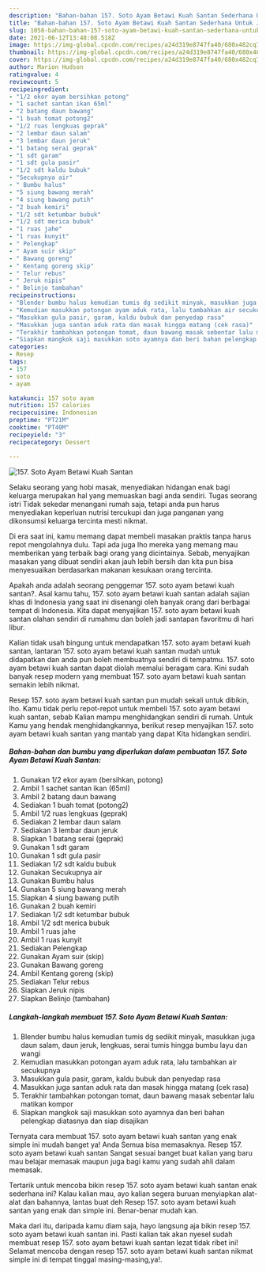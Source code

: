 ```yaml
---
description: "Bahan-bahan 157. Soto Ayam Betawi Kuah Santan Sederhana Untuk Jualan"
title: "Bahan-bahan 157. Soto Ayam Betawi Kuah Santan Sederhana Untuk Jualan"
slug: 1058-bahan-bahan-157-soto-ayam-betawi-kuah-santan-sederhana-untuk-jualan
date: 2021-06-12T13:48:08.518Z
image: https://img-global.cpcdn.com/recipes/a24d319e8747fa40/680x482cq70/157-soto-ayam-betawi-kuah-santan-foto-resep-utama.jpg
thumbnail: https://img-global.cpcdn.com/recipes/a24d319e8747fa40/680x482cq70/157-soto-ayam-betawi-kuah-santan-foto-resep-utama.jpg
cover: https://img-global.cpcdn.com/recipes/a24d319e8747fa40/680x482cq70/157-soto-ayam-betawi-kuah-santan-foto-resep-utama.jpg
author: Marion Hudson
ratingvalue: 4
reviewcount: 5
recipeingredient:
- "1/2 ekor ayam bersihkan potong"
- "1 sachet santan ikan 65ml"
- "2 batang daun bawang"
- "1 buah tomat potong2"
- "1/2 ruas lengkuas geprak"
- "2 lembar daun salam"
- "3 lembar daun jeruk"
- "1 batang serai geprak"
- "1 sdt garam"
- "1 sdt gula pasir"
- "1/2 sdt kaldu bubuk"
- "Secukupnya air"
- " Bumbu halus"
- "5 siung bawang merah"
- "4 siung bawang putih"
- "2 buah kemiri"
- "1/2 sdt ketumbar bubuk"
- "1/2 sdt merica bubuk"
- "1 ruas jahe"
- "1 ruas kunyit"
- " Pelengkap"
- " Ayam suir skip"
- " Bawang goreng"
- " Kentang goreng skip"
- " Telur rebus"
- " Jeruk nipis"
- " Belinjo tambahan"
recipeinstructions:
- "Blender bumbu halus kemudian tumis dg sedikit minyak, masukkan juga daun salam, daun jeruk, lengkuas, serai tumis hingga bumbu layu dan wangi"
- "Kemudian masukkan potongan ayam aduk rata, lalu tambahkan air secukupnya"
- "Masukkan gula pasir, garam, kaldu bubuk dan penyedap rasa"
- "Masukkan juga santan aduk rata dan masak hingga matang (cek rasa)"
- "Terakhir tambahkan potongan tomat, daun bawang masak sebentar lalu matikan kompor"
- "Siapkan mangkok saji masukkan soto ayamnya dan beri bahan pelengkap diatasnya dan siap disajikan"
categories:
- Resep
tags:
- 157
- soto
- ayam

katakunci: 157 soto ayam 
nutrition: 157 calories
recipecuisine: Indonesian
preptime: "PT21M"
cooktime: "PT40M"
recipeyield: "3"
recipecategory: Dessert

---
```



![157. Soto Ayam Betawi Kuah Santan](https://img-global.cpcdn.com/recipes/a24d319e8747fa40/680x482cq70/157-soto-ayam-betawi-kuah-santan-foto-resep-utama.jpg)

Selaku seorang yang hobi masak, menyediakan hidangan enak bagi keluarga merupakan hal yang memuaskan bagi anda sendiri. Tugas seorang istri Tidak sekedar menangani rumah saja, tetapi anda pun harus menyediakan keperluan nutrisi tercukupi dan juga panganan yang dikonsumsi keluarga tercinta mesti nikmat.

Di era  saat ini, kamu memang dapat membeli masakan praktis tanpa harus repot mengolahnya dulu. Tapi ada juga lho mereka yang memang mau memberikan yang terbaik bagi orang yang dicintainya. Sebab, menyajikan masakan yang dibuat sendiri akan jauh lebih bersih dan kita pun bisa menyesuaikan berdasarkan makanan kesukaan orang tercinta. 



Apakah anda adalah seorang penggemar 157. soto ayam betawi kuah santan?. Asal kamu tahu, 157. soto ayam betawi kuah santan adalah sajian khas di Indonesia yang saat ini disenangi oleh banyak orang dari berbagai tempat di Indonesia. Kita dapat menyajikan 157. soto ayam betawi kuah santan olahan sendiri di rumahmu dan boleh jadi santapan favoritmu di hari libur.

Kalian tidak usah bingung untuk mendapatkan 157. soto ayam betawi kuah santan, lantaran 157. soto ayam betawi kuah santan mudah untuk didapatkan dan anda pun boleh membuatnya sendiri di tempatmu. 157. soto ayam betawi kuah santan dapat diolah memalui beragam cara. Kini sudah banyak resep modern yang membuat 157. soto ayam betawi kuah santan semakin lebih nikmat.

Resep 157. soto ayam betawi kuah santan pun mudah sekali untuk dibikin, lho. Kamu tidak perlu repot-repot untuk membeli 157. soto ayam betawi kuah santan, sebab Kalian mampu menghidangkan sendiri di rumah. Untuk Kamu yang hendak menghidangkannya, berikut resep menyajikan 157. soto ayam betawi kuah santan yang mantab yang dapat Kita hidangkan sendiri.

<!--inarticleads1-->

##### Bahan-bahan dan bumbu yang diperlukan dalam pembuatan 157. Soto Ayam Betawi Kuah Santan:

1. Gunakan 1/2 ekor ayam (bersihkan, potong)
1. Ambil 1 sachet santan ikan (65ml)
1. Ambil 2 batang daun bawang
1. Sediakan 1 buah tomat (potong2)
1. Ambil 1/2 ruas lengkuas (geprak)
1. Sediakan 2 lembar daun salam
1. Sediakan 3 lembar daun jeruk
1. Siapkan 1 batang serai (geprak)
1. Gunakan 1 sdt garam
1. Gunakan 1 sdt gula pasir
1. Sediakan 1/2 sdt kaldu bubuk
1. Gunakan Secukupnya air
1. Gunakan  Bumbu halus
1. Gunakan 5 siung bawang merah
1. Siapkan 4 siung bawang putih
1. Gunakan 2 buah kemiri
1. Sediakan 1/2 sdt ketumbar bubuk
1. Ambil 1/2 sdt merica bubuk
1. Ambil 1 ruas jahe
1. Ambil 1 ruas kunyit
1. Sediakan  Pelengkap
1. Gunakan  Ayam suir (skip)
1. Gunakan  Bawang goreng
1. Ambil  Kentang goreng (skip)
1. Sediakan  Telur rebus
1. Siapkan  Jeruk nipis
1. Siapkan  Belinjo (tambahan)




<!--inarticleads2-->

##### Langkah-langkah membuat 157. Soto Ayam Betawi Kuah Santan:

1. Blender bumbu halus kemudian tumis dg sedikit minyak, masukkan juga daun salam, daun jeruk, lengkuas, serai tumis hingga bumbu layu dan wangi
1. Kemudian masukkan potongan ayam aduk rata, lalu tambahkan air secukupnya
1. Masukkan gula pasir, garam, kaldu bubuk dan penyedap rasa
1. Masukkan juga santan aduk rata dan masak hingga matang (cek rasa)
1. Terakhir tambahkan potongan tomat, daun bawang masak sebentar lalu matikan kompor
1. Siapkan mangkok saji masukkan soto ayamnya dan beri bahan pelengkap diatasnya dan siap disajikan




Ternyata cara membuat 157. soto ayam betawi kuah santan yang enak simple ini mudah banget ya! Anda Semua bisa memasaknya. Resep 157. soto ayam betawi kuah santan Sangat sesuai banget buat kalian yang baru mau belajar memasak maupun juga bagi kamu yang sudah ahli dalam memasak.

Tertarik untuk mencoba bikin resep 157. soto ayam betawi kuah santan enak sederhana ini? Kalau kalian mau, ayo kalian segera buruan menyiapkan alat-alat dan bahannya, lantas buat deh Resep 157. soto ayam betawi kuah santan yang enak dan simple ini. Benar-benar mudah kan. 

Maka dari itu, daripada kamu diam saja, hayo langsung aja bikin resep 157. soto ayam betawi kuah santan ini. Pasti kalian tak akan nyesel sudah membuat resep 157. soto ayam betawi kuah santan lezat tidak ribet ini! Selamat mencoba dengan resep 157. soto ayam betawi kuah santan nikmat simple ini di tempat tinggal masing-masing,ya!.

